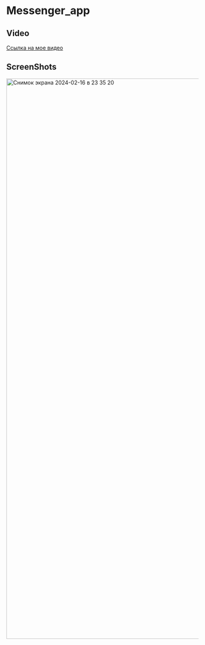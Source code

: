 # Messenger_app



## Video

[Ссылка на мое видео](https://vimeo.com/913767302?share=copy)

## ScreenShots

<img width="1468" alt="Снимок экрана 2024-02-16 в 23 35 20" src="https://github.com/sofiyakamalova/messenger_app_for_testTask/assets/116626295/5c135917-afb4-430a-991a-4c8f3b537aff">
